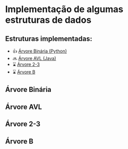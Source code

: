 # Implementação de algumas estruturas de dados

## Estruturas implementadas:
- :thumbsup: [Árvore Binária (Python)](#Árvore-Binária)
- :soon: [Árvore AVL (Java)](#Árvore-AVL)
- :hourglass: [Árvore 2-3](#Árvore-2-3)
- :hourglass: [Árvore B](#Árvore-B)


## Árvore Binária
## Árvore AVL
## Árvore 2-3
## Árvore B

